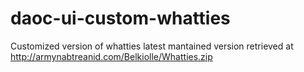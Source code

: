 # daoc-ui-custom-whatties
Customized version of whatties latest mantained version retrieved at http://armynabtreanid.com/Belkiolle/Whatties.zip
